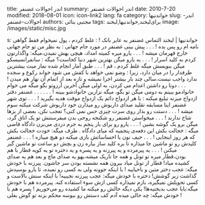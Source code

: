 title: اندر احوالات غضنفر
summary: اندر احوالات غضنفر
date: 2010-7-20
modified: 2018-08-01
icon:  icon-link2
lang: fa
category: خواندنیها
slug: اندر-احوالات-غضنفر
authors: مجتبی بنائی
tags: برای‌لبخند,خواندنیها,لبخند
image: /images/static/misc.jpg

s: خواندنیها | لبخند    التماس غضنفر به عابر بانک ! :  غلط کردم ، پول نمیخوام  فقط گواهی نامه ام رو پس بده !  .  .  .  پیش بینی غضنفر در مورد جام جهانی :  به نظر من تو جام جهانی خارج قهرمان میشه !  .  .  .  یارو میره کمیته امداد، هیچی بهش نمیدن،میگه: واگذارتون کردم به کلید اسرار !  .  .  .  به یارو میگن بهترین شهر دنیا کجاست؟  میگه : سانفرانسیسکو میگن بنویسش میگه غلط کردم ، قم !  .  .  .  طبق آمار انجام شده نماز میت بیشترین طرفدار را در میان  دارد، زیرا :  وضو نمی خواهد  با کفش می شود خواند  رکوع و سجده ندارد  واجب نیست.سالی چند بار بیشتر اجرا نمیشه  و تازه بعد از اتمام آن نهار هم میدن !  .  .  .  دوتا رو داشتن اعدام می کردن، به اولی میگن آخرین آرزوتو بگو  میگه می خوام خانوادمو ببینم  به دومی میگن تو بگو، میگه نزارین خانوادشو ببینه !  .  .  .        .  .  .  غضنفر دفتر ازدواج میزنه تبلیغ میکنه :  با هر ازدواج دائم یک ازدواج موقت هدیه بگیرید !  .  .  .  توی شهر غضنفر اینا مسابقه تقلید صدای داریوش رو میذارن  خود داریوش شرکت میکنه سوم میشه !  .  .     .  دستت رو بذار روی سرت  چیزی حس نمی کنی؟  تعجب نکن، بعضی از بزها شاخ ندارند !  .  .     .  میخواستن غضنفر رو شکنجه روحی بدن  میفرستنش تو یک اتاق گرد، میگن برو یک گوشه بشین !  .  .  .  یارو رو برای بار پنجم به جرم دزدی می‌برن دادگاه قاضی میگه :  خجالت بکش این دفعه‌ی پنجمیه که میای دادگاه .  طرف میگه: خودت خجالت بکش که هر روز اینجایی !  .  .  .  حیف نون با احساساتش بازی میکنه دو هیچ میبازه !  .  .  .  غضنفر کلیدش رو تو ماشین جا میذاره  تا بره کلید ساز بیاره زن و بچش دو ساعت تو ماشین گیر میکنن !  .  .  .  یه پیرمرده و یه پیرزنه و یه پسره و یه دختره تو یه کوپه قطار با هم بودن،‌قطار میره تو تونل و همه جا تاریک میشه،‌یهو یه صدای ماچ و بعد هم یه صدای کشیده میاد! قطار از تونل میاد بیرون همه نشسته بودن سر جاشون. پیرزنه با خودش میگه: عجب دختر متین و باحیاییه ! با اینکه جوونه ولی به کسی رو نمیده، تا یارو بوسیدش گذاشت زیر گوشش! دختره با خودش میگه: عجب پیرزنه نجیبیه! با اینکه سنش بالاست و کسی تحویلش نمیگیره، بازم  نمیذاره کسی ازش سوء استفاده کنه. پیرمرده هم با خودش میگه:‌بابا عجب بدبختیه‌ها! یکی دیگه حالش رو میکنه ما کشیده رو می‌خوریم ! پسره هم با خودش میگه: چه حالی میده آدم کف دستش رو ببوسه محکم بزنه تو گوش بغلی !